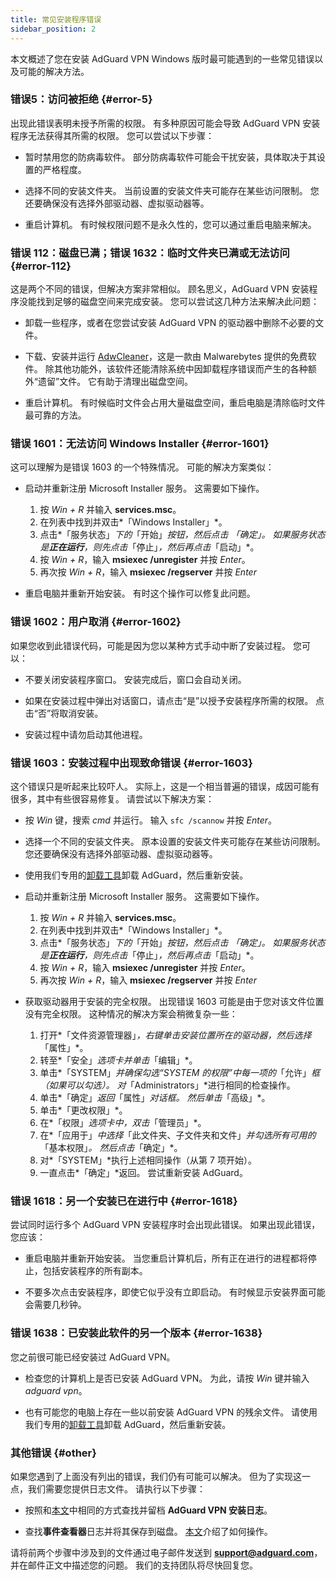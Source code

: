 ```yaml
---
title: 常见安装程序错误
sidebar_position: 2
---
```


本文概述了您在安装 AdGuard VPN Windows 版时最可能遇到的一些常见错误以及可能的解决方法。

### 错误5：访问被拒绝 {#error-5}

出现此错误表明未授予所需的权限。 有多种原因可能会导致 AdGuard VPN 安装程序无法获得其所需的权限。 您可以尝试以下步骤：

- 暂时禁用您的防病毒软件。 部分防病毒软件可能会干扰安装，具体取决于其设置的严格程度。

- 选择不同的安装文件夹。 当前设置的安装文件夹可能存在某些访问限制。 您还要确保没有选择外部驱动器、虚拟驱动器等。

- 重启计算机。 有时候权限问题不是永久性的，您可以通过重启电脑来解决。

### 错误 112：磁盘已满；错误 1632：临时文件夹已满或无法访问 {#error-112}

这是两个不同的错误，但解决方案非常相似。 顾名思义，AdGuard VPN 安装程序没能找到足够的磁盘空间来完成安装。 您可以尝试这几种方法来解决此问题：

- 卸载一些程序，或者在您尝试安装 AdGuard VPN 的驱动器中删除不必要的文件。

- 下载、安装并运行 [AdwCleaner](http://www.bleepingcomputer.com/download/adwcleaner/)，这是一款由 Malwarebytes 提供的免费软件。 除其他功能外，该软件还能清除系统中因卸载程序错误而产生的各种额外“遗留”文件。 它有助于清理出磁盘空间。

- 重启计算机。 有时候临时文件会占用大量磁盘空间，重启电脑是清除临时文件最可靠的方法。

### 错误 1601：无法访问 Windows Installer {#error-1601}

这可以理解为是错误 1603 的一个特殊情况。 可能的解决方案类似：

- 启动并重新注册 Microsoft Installer 服务。 这需要如下操作。

    1. 按 *Win + R* 并输入 **services.msc**。
    1. 在列表中找到并双击*「Windows Installer」*。
    1. 点击*「服务状态」*下的*「开始」*按钮，然后点击 *「确定」*。 如果服务状态是**正在运行**，则先点击*「停止」*，然后再点击*「启动」*。
    1. 按 *Win + R*，输入 **msiexec /unregister** 并按 *Enter*。
    1. 再次按 *Win + R*，输入 **msiexec /regserver** 并按 *Enter*

- 重启电脑并重新开始安装。 有时这个操作可以修复此问题。

### 错误 1602：用户取消 {#error-1602}

如果您收到此错误代码，可能是因为您以某种方式手动中断了安装过程。 您可以：

- 不要关闭安装程序窗口。 安装完成后，窗口会自动关闭。

- 如果在安装过程中弹出对话窗口，请点击“是”以授予安装程序所需的权限。 点击“否”将取消安装。

- 安装过程中请勿启动其他进程。

### 错误 1603：安装过程中出现致命错误 {#error-1603}

这个错误只是听起来比较吓人。 实际上，这是一个相当普遍的错误，成因可能有很多，其中有些很容易修复。 请尝试以下解决方案：

- 按 *Win* 键，搜索 *cmd* 并运行。 输入 `sfc /scannow` 并按 *Enter*。

- 选择一个不同的安装文件夹。 原本设置的安装文件夹可能存在某些访问限制。 您还要确保没有选择外部驱动器、虚拟驱动器等。

- 使用我们专用的[卸载工具](/adguard-vpn-for-windows/installation#advanced)卸载 AdGuard，然后重新安装。

- 启动并重新注册 Microsoft Installer 服务。 这需要如下操作。

    1. 按 *Win + R* 并输入 **services.msc**。
    1. 在列表中找到并双击*「Windows Installer」*。
    1. 点击*「服务状态」*下的*「开始」*按钮，然后点击 *「确定」*。 如果服务状态是**正在运行**，则先点击*「停止」*，然后再点击*「启动」*。
    1. 按 *Win + R*，输入 **msiexec /unregister** 并按 *Enter*。
    1. 再次按 *Win + R*，输入 **msiexec /regserver** 并按 *Enter*

- 获取驱动器用于安装的完全权限。 出现错误 1603 可能是由于您对该文件位置没有完全权限。 这种情况的解决方案会稍微复杂一些：

    1. 打开*「文件资源管理器」*，右键单击安装位置所在的驱动器，然后选择*「属性」*。
    1. 转至*「安全」*选项卡并单击*「编辑」*。
    1. 单击*「SYSTEM」*并确保勾选“*SYSTEM* 的权限”中每一项的*「允许」*框（如果可以勾选）。 对*「Administrators」*进行相同的检查操作。
    1. 单击*「确定」*返回*「属性」*对话框。 然后单击*「高级」*。
    1. 单击*「更改权限」*。
    1. 在*「权限」*选项卡中，双击*「管理员」*。
    1. 在*「应用于」*中选择*「此文件夹、子文件夹和文件」*并勾选所有可用的*「基本权限」*。 然后点击*「确定」*。
    1. 对*「SYSTEM」*执行上述相同操作（从第 7 项开始）。
    1. 一直点击*「确定」*返回。 尝试重新安装 AdGuard。

### 错误 1618：另一个安装已在进行中 {#error-1618}

尝试同时运行多个 AdGuard VPN 安装程序时会出现此错误。 如果出现此错误，您应该：

- 重启电脑并重新开始安装。 当您重启计算机后，所有正在进行的进程都将停止，包括安装程序的所有副本。

- 不要多次点击安装程序，即使它似乎没有立即启动。 有时候显示安装界面可能会需要几秒钟。

### 错误 1638：已安装此软件的另一个版本 {#error-1638}

您之前很可能已经安装过 AdGuard VPN。

- 检查您的计算机上是否已安装 AdGuard VPN。 为此，请按 *Win* 键并输入 *adguard vpn*。

- 也有可能您的电脑上存在一些以前安装 AdGuard VPN 的残余文件。 请使用我们专用的[卸载工具](/adguard-vpn-for-windows/installation#advanced)卸载 AdGuard，然后重新安装。

### 其他错误 {#other}

如果您遇到了上面没有列出的错误，我们仍有可能可以解决。 但为了实现这一点，我们需要您提供日志文件。 请执行以下步骤：

- 按照和[本文](https://adguard.com/kb/adguard-for-windows/solving-problems/installation-logs/)中相同的方式查找并留档 **AdGuard VPN 安装日志**。

- 查找**事件查看器**日志并将其保存到磁盘。 [本文](https://adguard.com/kb/adguard-for-windows/solving-problems/system-logs/)介绍了如何操作。

请将前两个步骤中涉及到的文件通过电子邮件发送到 **support@adguard.com**，并在邮件正文中描述您的问题。 我们的支持团队将尽快回复您。
